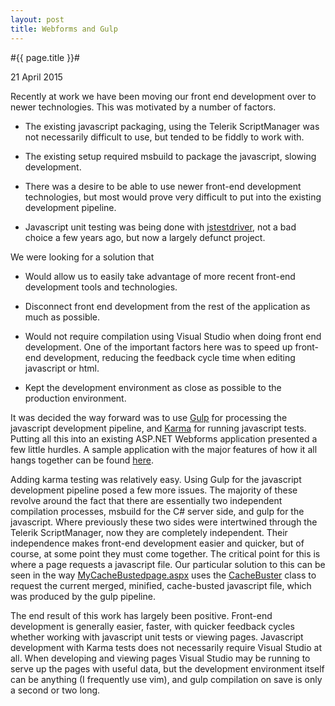 ```yaml
---
layout: post
title: Webforms and Gulp
---
```


#{{ page.title }}#

<p class="meta">21 April 2015</p>



Recently at work we have been moving our front end development over to newer technologies. This was motivated by a number of factors.

*	The existing javascript packaging, using the Telerik ScriptManager was not necessarily difficult to use, but tended to be fiddly to work with.

*	The existing setup required msbuild to package the javascript, slowing development.

*	There was a desire to be able to use newer front-end development technologies, but most would prove very difficult to put into the existing development pipeline.

*	Javascript unit testing was being done with [jstestdriver](http://code.google.com/p/js-test-driver), not a bad choice a few years ago, but now a largely defunct project.


We were looking for a solution that

* Would allow us to easily take advantage of more recent front-end development tools and technologies.

* Disconnect front end development from the rest of the application as much as possible.

* Would not require compilation using Visual Studio when doing front end development. One of the important factors here was to speed up front-end development, reducing the feedback cycle time when editing javascript or html.

* Kept the development environment as close as possible to the production environment.

It was decided the way forward was to use [Gulp](http://gulpjs.com) for processing the javascript development pipeline, and [Karma](http://karma-runner.github.io) for running javascript tests. Putting all this into an existing ASP.NET Webforms application presented a few little hurdles. A sample application with the major features of how it all hangs together can be found [here](https://github.com/hombredequeso/AspNetAndGulpDemo).

Adding karma testing was relatively easy. Using Gulp for the javascript development pipeline posed a few more issues. The majority of these revolve around the fact that there are essentially two independent compilation processes, msbuild for the C# server side, and gulp for the javascript. Where previously these two sides were intertwined through the Telerik ScriptManager, now they are completely independent. Their independence makes front-end development easier and quicker, but of course, at some point they must come together. The critical point for this is where a page requests a javascript file. Our particular solution to this can be seen in the way [MyCacheBustedpage.aspx](https://github.com/hombredequeso/AspNetAndGulpDemo/blob/master/Webapp/MyDomain/MyCacheBustedPage.aspx) uses the [CacheBuster](https://github.com/hombredequeso/AspNetAndGulpDemo/blob/master/Webapp/CacheBuster.cs) class to request the current merged, minified, cache-busted javascript file, which was produced by the gulp pipeline.

The end result of this work has largely been positive. Front-end development is generally easier, faster, with quicker feedback cycles whether working with javascript unit tests or viewing pages. Javascript development with Karma tests does not necessarily require Visual Studio at all. When developing and viewing pages Visual Studio may be running to serve up the pages with useful data, but the development environment itself can be anything (I frequently use vim), and gulp compilation on save is only a second or two long. 


